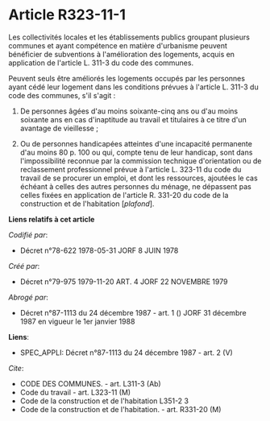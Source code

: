 # Article R323-11-1

Les collectivités locales et les établissements publics groupant plusieurs communes et ayant compétence en matière
d'urbanisme peuvent bénéficier de subventions à l'amélioration des logements, acquis en application de l'article L. 311-3 du
code des communes.

Peuvent seuls être améliorés les logements occupés par les personnes ayant cédé leur logement dans les conditions prévues à
l'article L. 311-3 du code des communes, s'il s'agit :

1. De personnes âgées d'au moins soixante-cinq ans ou d'au moins soixante ans en cas d'inaptitude au travail et titulaires à
ce titre d'un avantage de vieillesse ;

2. Ou de personnes handicapées atteintes d'une incapacité permanente d'au moins 80 p. 100 ou qui, compte tenu de leur
handicap, sont dans l'impossibilité reconnue par la commission technique d'orientation ou de reclassement professionnel
prévue à l'article L. 323-11 du code du travail de se procurer un emploi, et dont les ressources, ajoutées le cas échéant à
celles des autres personnes du ménage, ne dépassent pas celles fixées en application de l'article R. 331-20 du code de la
construction et de l'habitation [*plafond*].

**Liens relatifs à cet article**

_Codifié par_:

  - Décret n°78-622 1978-05-31 JORF 8 JUIN 1978

_Créé par_:

  - Décret n°79-975 1979-11-20 ART. 4 JORF 22 NOVEMBRE 1979

_Abrogé par_:

  - Décret n°87-1113 du 24 décembre 1987 - art. 1 () JORF 31 décembre 1987 en vigueur le 1er janvier 1988

**Liens**:

  - SPEC_APPLI: Décret n°87-1113 du 24 décembre 1987 - art. 2 (V)

_Cite_:

  - CODE DES COMMUNES. - art. L311-3 (Ab)
  - Code du travail - art. L323-11 (M)
  - Code de la construction et de l'habitation L351-2 3
  - Code de la construction et de l'habitation. - art. R331-20 (M)
